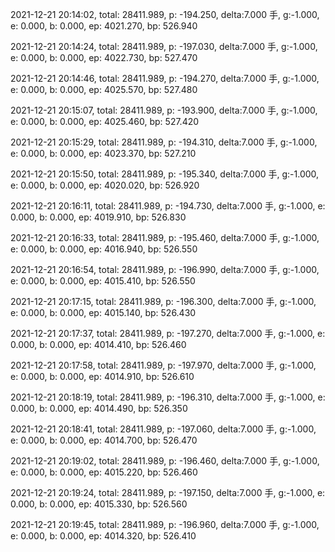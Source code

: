 2021-12-21 20:14:02, total: 28411.989, p: -194.250, delta:7.000 手, g:-1.000, e: 0.000, b: 0.000, ep: 4021.270, bp: 526.940

2021-12-21 20:14:24, total: 28411.989, p: -197.030, delta:7.000 手, g:-1.000, e: 0.000, b: 0.000, ep: 4022.730, bp: 527.470

2021-12-21 20:14:46, total: 28411.989, p: -194.270, delta:7.000 手, g:-1.000, e: 0.000, b: 0.000, ep: 4025.570, bp: 527.480

2021-12-21 20:15:07, total: 28411.989, p: -193.900, delta:7.000 手, g:-1.000, e: 0.000, b: 0.000, ep: 4025.460, bp: 527.420

2021-12-21 20:15:29, total: 28411.989, p: -194.310, delta:7.000 手, g:-1.000, e: 0.000, b: 0.000, ep: 4023.370, bp: 527.210

2021-12-21 20:15:50, total: 28411.989, p: -195.340, delta:7.000 手, g:-1.000, e: 0.000, b: 0.000, ep: 4020.020, bp: 526.920

2021-12-21 20:16:11, total: 28411.989, p: -194.730, delta:7.000 手, g:-1.000, e: 0.000, b: 0.000, ep: 4019.910, bp: 526.830

2021-12-21 20:16:33, total: 28411.989, p: -195.460, delta:7.000 手, g:-1.000, e: 0.000, b: 0.000, ep: 4016.940, bp: 526.550

2021-12-21 20:16:54, total: 28411.989, p: -196.990, delta:7.000 手, g:-1.000, e: 0.000, b: 0.000, ep: 4015.410, bp: 526.550

2021-12-21 20:17:15, total: 28411.989, p: -196.300, delta:7.000 手, g:-1.000, e: 0.000, b: 0.000, ep: 4015.140, bp: 526.430

2021-12-21 20:17:37, total: 28411.989, p: -197.270, delta:7.000 手, g:-1.000, e: 0.000, b: 0.000, ep: 4014.410, bp: 526.460

2021-12-21 20:17:58, total: 28411.989, p: -197.970, delta:7.000 手, g:-1.000, e: 0.000, b: 0.000, ep: 4014.910, bp: 526.610

2021-12-21 20:18:19, total: 28411.989, p: -196.310, delta:7.000 手, g:-1.000, e: 0.000, b: 0.000, ep: 4014.490, bp: 526.350

2021-12-21 20:18:41, total: 28411.989, p: -197.060, delta:7.000 手, g:-1.000, e: 0.000, b: 0.000, ep: 4014.700, bp: 526.470

2021-12-21 20:19:02, total: 28411.989, p: -196.460, delta:7.000 手, g:-1.000, e: 0.000, b: 0.000, ep: 4015.220, bp: 526.460

2021-12-21 20:19:24, total: 28411.989, p: -197.150, delta:7.000 手, g:-1.000, e: 0.000, b: 0.000, ep: 4015.330, bp: 526.560

2021-12-21 20:19:45, total: 28411.989, p: -196.960, delta:7.000 手, g:-1.000, e: 0.000, b: 0.000, ep: 4014.320, bp: 526.410